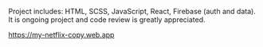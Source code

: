 Project includes: HTML, SCSS, JavaScript, React, Firebase (auth and data).
It is ongoing project and code review is greatly appreciated. 

https://my-netflix-copy.web.app

